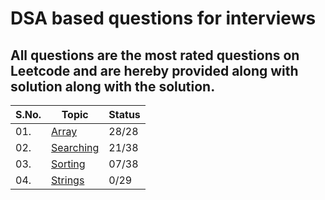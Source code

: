 # DSA based questions for interviews
## All questions are the most rated questions on Leetcode and are hereby provided along with solution along with the solution.


| S.No. | Topic | Status |
|---|--------------|-----|
|01. | [Array](/Arrays) | 28/28 |
|02. | [Searching](/Searching)|21/38|
|03. | [Sorting](/Sorting)|07/38|
|04. | [Strings](/String)|0/29|
